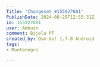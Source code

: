 ```yaml
---
Title: 'Changeset #155927601'
PublishDate: 2024-08-29T12:55:31Z
id: 155927601
user: Ambush
comment: Bijela PT
created_by: Osm Go! 1.7.0 Android
tags:
- Montenegro

---
```

